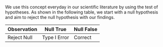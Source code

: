 We use this concept everyday in our scientific literature by using the test of hypotheses. As shown in the following table, we start with a null hypothesis and aim to reject the null hypothesis with our findings. 

| Observation | Null True | Null False |
|-------------|-----------|------------|
| Reject Null | Type I Error | Correct 
